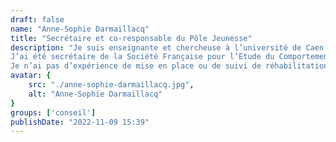 ```yaml
---
draft: false
name: "Anne-Sophie Darmaillacq"
title: "Secrétaire et co-responsable du Pôle Jeunesse"
description: "Je suis enseignante et chercheuse à l’université de Caen Normandie depuis 2008. Mes recherches portent sur les apprentissages précoces chez les céphalopodes, notamment dans la mise en place des préférences alimentaires ou dans la reconnaissance des prédateurs. \n \n Je m’intéresse aussi à la cognition visuelle au travers de l’étude des extraordinaires capacités de camouflage des seiches.
J’ai été secrétaire de la Société Française pour l’Etude du Comportement Animal pendant 10 ans. J’ai ainsi vu naître le partenariat de la société avec le GRAAL et ai diffusé l’information autour de moi. Ainsi plusieurs animaux de mon ancienne équipe ont pu être réhabilités à l’issue de protocoles expérimentaux. \n \n
Je n’ai pas d’expérience de mise en place ou de suivi de réhabilitation mais je suis particulièrement sensible au bien-être et au respect de l’animal. C’est donc très naturellement que je suis devenue membre de l’association Ethosph’R"
avatar: {
    src: "./anne-sophie-darmaillacq.jpg",
    alt: "Anne-Sophie Darmaillacq"
}
groups: ['conseil']
publishDate: "2022-11-09 15:39"
---
```

